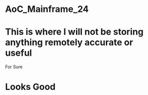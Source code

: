# AoC_Mainframe_24 
# This is where I will not be storing anything remotely accurate or useful 
For Sure
# Looks Good

